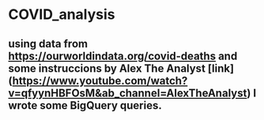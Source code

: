 # COVID_analysis
## using data from https://ourworldindata.org/covid-deaths and some instruccions  by Alex The Analyst [link] (https://www.youtube.com/watch?v=qfyynHBFOsM&ab_channel=AlexTheAnalyst) I wrote some BigQuery queries.





